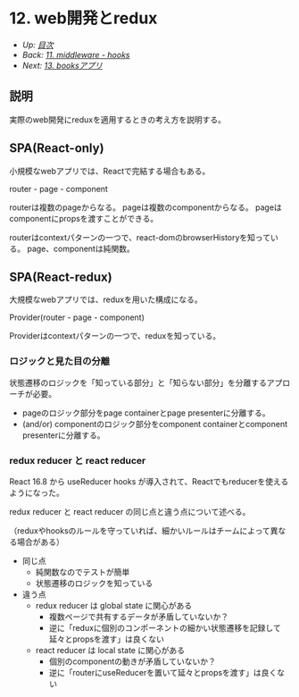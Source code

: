 # 12. web開発とredux

- *Up: [目次](../index.md)*
- *Back: [11. middleware - hooks](./11_middleware.md)*
- *Next: [13. booksアプリ](./13_books_app.md)*

## 説明

実際のweb開発にreduxを適用するときの考え方を説明する。

## SPA(React-only)

小規模なwebアプリでは、Reactで完結する場合もある。

router - page - component

routerは複数のpageからなる。
pageは複数のcomponentからなる。
pageはcomponentにpropsを渡すことができる。

routerはcontextパターンの一つで、react-domのbrowserHistoryを知っている。
page、componentは純関数。

## SPA(React-redux)

大規模なwebアプリでは、reduxを用いた構成になる。

Provider(router - page - component)

Providerはcontextパターンの一つで、reduxを知っている。

### ロジックと見た目の分離

状態遷移のロジックを「知っている部分」と「知らない部分」を分離するアプローチが必要。

- pageのロジック部分をpage containerとpage presenterに分離する。
- (and/or) componentのロジック部分をcomponent containerとcomponent presenterに分離する。

### redux reducer と react reducer

React 16.8 から useReducer hooks が導入されて、Reactでもreducerを使えるようになった。

redux reducer と react reducer の同じ点と違う点について述べる。

（reduxやhooksのルールを守っていれば、細かいルールはチームによって異なる場合がある）

- 同じ点
  - 純関数なのでテストが簡単
  - 状態遷移のロジックを知っている
- 違う点
  - redux reducer は global state に関心がある
    - 複数ページで共有するデータが矛盾していないか？
    - 逆に「reduxに個別のコンポーネントの細かい状態遷移を記録して延々とpropsを渡す」は良くない
  - react reducer は local state に関心がある
    - 個別のcomponentの動きが矛盾していないか？
    - 逆に「routerにuseReducerを置いて延々とpropsを渡す」は良くない
